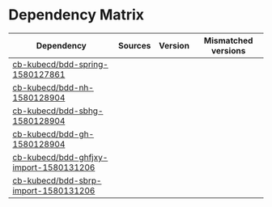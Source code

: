 # Dependency Matrix

Dependency | Sources | Version | Mismatched versions
---------- | ------- | ------- | -------------------
[cb-kubecd/bdd-spring-1580127861](https://github.com/cb-kubecd/bdd-spring-1580127861.git) |  | []() | 
[cb-kubecd/bdd-nh-1580128904](https://github.com/cb-kubecd/bdd-nh-1580128904.git) |  | []() | 
[cb-kubecd/bdd-sbhg-1580128904](https://github.com/cb-kubecd/bdd-sbhg-1580128904.git) |  | []() | 
[cb-kubecd/bdd-gh-1580128904](https://github.com/cb-kubecd/bdd-gh-1580128904.git) |  | []() | 
[cb-kubecd/bdd-ghfjxy-import-1580131206](https://github.com/cb-kubecd/bdd-ghfjxy-import-1580131206.git) |  | []() | 
[cb-kubecd/bdd-sbrp-import-1580131206](https://github.com/cb-kubecd/bdd-sbrp-import-1580131206.git) |  | []() | 
